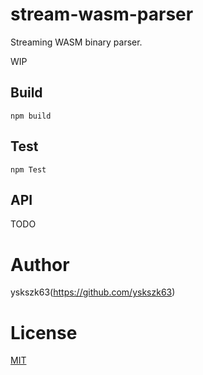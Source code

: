 # stream-wasm-parser

Streaming WASM binary parser.

WIP

## Build

```
npm build
```

## Test

```
npm Test
```

## API

TODO

# Author

yskszk63(https://github.com/yskszk63)

# License

[MIT](LICENSE)
